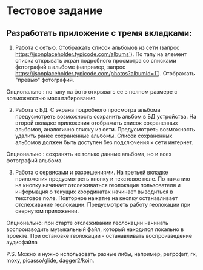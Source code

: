 # Тестовое задание
## Разработать приложение с тремя вкладками:
1. Работа с сетью.
Отображать список альбомов из сети (запрос https://jsonplaceholder.typicode.com/albums`).
По тапу на элемент списка открывать экран подробного просмотра со списками фотографий
в альбоме (например, запрос https://jsonplaceholder.typicode.com/photos?albumId=1`).
Отображать "превью" фотографий.

Опционально : по тапу на фото открывать ее в полном размере с возможностью
масштабирования.

2. Работа с БД.
С экрана подробного просмотра альбома предусмотреть возможность сохранить альбом в
БД устройства.
На второй вкладке приложения отображать список сохраненных альбомов, аналогично
списку из сети.
Предусмотреть возможность удалить ранее сохраненные альбомы.
Список сохраненных альбомов должен быть доступен без подключения к сети интернет.

Опционально : сохранять не только данные альбома, но и всех фотографий альбома.

3. Работа с сервисами и разрешениями.
На третьей вкладке приложения предусмотреть кнопку и текстовое поле.
По нажатию на кнопку начинает отслеживаться геолокация пользователя и информация о
текущих координатах начинает выводиться в текстовое поле.
Повторное нажатие на кнопку останавливает отслеживание геолокации.
Предусмотреть работу геолокации при свернутом приложении.

Опционально: при старте отслеживании геолокации начинать воспроизводить музыкальный
файл, который находится локально в проекте. При остановке геолокации - останавливать
воспроизведение аудиофайла

P.S. Можно и нужно использовать разные либы, например, ретрофит, rx, moxy,
picasso/glide, dagger2/koin.
